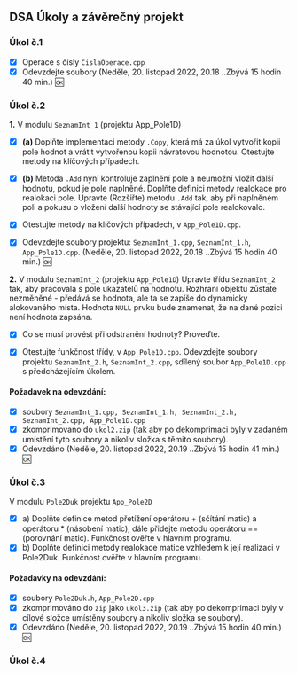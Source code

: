 ## DSA Úkoly a závěrečný projekt

### Úkol č.1
- [x] Operace s čísly `CislaOperace.cpp`
- [x] Odevzdejte soubory (Neděle, 20. listopad 2022, 20.18 ..Zbývá 15 hodin 40 min.) :ok:
### Úkol č.2
__1.__ V modulu `SeznamInt_1` (projektu App_Pole1D)  
- [x] __(a)__ Doplňte implementaci metody `.Copy`, která má za úkol vytvořit kopii pole hodnot a vrátit vytvořenou kopii návratovou hodnotou. Otestujte metody na klíčových případech.
- [x] __(b)__ Metoda `.Add` nyní kontroluje zaplnění pole a neumožní vložit další hodnotu, pokud je pole naplněné. Doplňte definici metody realokace pro realokaci pole. Upravte (Rozšiřte) metodu `.Add` tak, aby při naplněném poli a pokusu 
o vložení další hodnoty se stávající pole realokovalo.

 - [x] Otestujte metody na klíčových případech, v `App_Pole1D.cpp`.
 - [x] Odevzdejte soubory projektu: `SeznamInt_1.cpp`, `SeznamInt_1.h`, `App_Pole1D.cpp`. (Neděle, 20. listopad 2022, 20.18 ..Zbývá 15 hodin 40 min.) :ok:

__2.__ V modulu `SeznamInt_2` (projektu `App_Pole1D`)
Upravte třídu `SeznamInt_2` tak, aby pracovala s pole ukazatelů na hodnotu. 
Rozhraní objektu zůstate nezměněné - předává se hodnota, ale ta se zapíše do dynamicky 
alokovaného místa. Hodnota `NULL` prvku bude znamenat, že na dané pozici není hodnota zapsána.  

- [x] Co se musí provést při odstranění hodnoty? Proveďte. 

- [x] Otestujte funkčnost třídy, v `App_Pole1D.cpp`. Odevzdejte soubory projektu 
`SeznamInt_2.h`, `SeznamInt_2.cpp`, sdílený soubor `App_Pole1D.cpp` s předcházejícím úkolem. 


#### Požadavek na odevzdání:
- [x] soubory `SeznamInt_1.cpp, SeznamInt_1.h, SeznamInt_2.h, SeznamInt_2.cpp, App_Pole1D.cpp`
- [x] zkomprimovano do `ukol2.zip` (tak aby po dekomprimaci byly v zadaném umístění tyto soubory 
a nikoliv složka s těmito soubory).
- [x] Odevzdáno (Neděle, 20. listopad 2022, 20.19 ..Zbývá 15 hodin 41 min.) :ok:

### Úkol č.3
V modulu `Pole2Duk` projektu `App_Pole2D`
- [x] a) Doplňte definice metod přetížení operátoru + (sčítání matic) a operátoru * (násobení matic), dále přidejte metodu operátoru == (porovnání matic). Funkčnost ověřte v hlavním programu. 
- [x] b) Doplňte definici metody realokace matice vzhledem k její realizaci v Pole2Duk. Funkčnost ověřte v hlavním programu. 

#### Požadavky na odevzdání: 
- [x] soubory `Pole2Duk.h`, `App_Pole2D.cpp`
- [x] zkomprimováno do `zip` jako `ukol3.zip` (tak aby po dekomprimaci byly v cílové složce umístěny soubory a nikoliv složka se soubory).
- [x] Odevzdáno (Neděle, 20. listopad 2022, 20.19 ..Zbývá 15 hodin 40 min.) :ok:

### Úkol č.4
